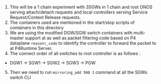 1. This will be a 1 chain experiment with 3SGWs in 1 chain and root ONOS serving attach/detach requests and local controllers serving Service Request/Context Release requests.
2. The containers used are mentioned in the start/stop scripts of containers in this directory
3. We are using the modified DGW/SGW switch containers with multi-master support at as well as packet filtering code based on P4 dataplane `reason\_code` to identify the controller to forward the packet to at P4Runtime Server.
4. The connect order of all switches to root controller is as follows : 
* DGW1 -> SGW1 -> SGW2 -> SGW3 -> PGW
5. Then we need to run `mirroring_add 500 1` command at all the SGWs switch CLI
